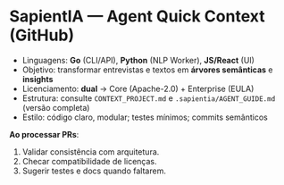 # SapientIA — Agent Quick Context (GitHub)

- Linguagens: **Go** (CLI/API), **Python** (NLP Worker), **JS/React** (UI)
- Objetivo: transformar entrevistas e textos em **árvores semânticas** e **insights**
- Licenciamento: **dual** → Core (Apache-2.0) + Enterprise (EULA)
- Estrutura: consulte `CONTEXT_PROJECT.md` e `.sapientia/AGENT_GUIDE.md` (versão completa)
- Estilo: código claro, modular; testes mínimos; commits semânticos

**Ao processar PRs**:
1. Validar consistência com arquitetura.
2. Checar compatibilidade de licenças.
3. Sugerir testes e docs quando faltarem.
